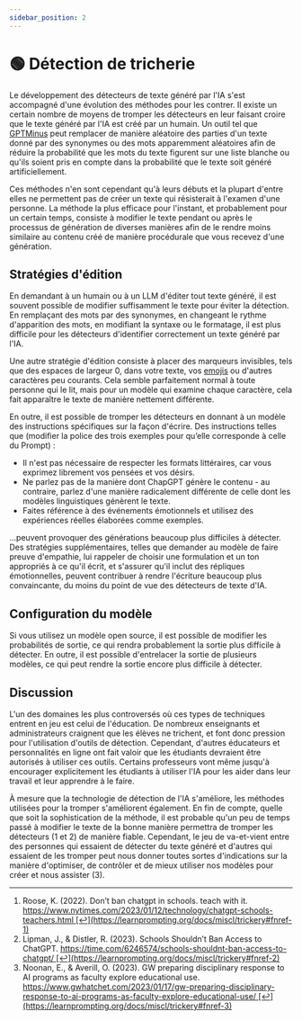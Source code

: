 ```yaml
---
sidebar_position: 2
---
```


# 🟢 Détection de tricherie

Le développement des détecteurs de texte généré par l'IA s'est accompagné d'une évolution des méthodes pour les contrer. Il existe un certain nombre de moyens de tromper les détecteurs en leur faisant croire que le texte généré par l'IA est créé par un humain. Un outil tel que [GPTMinus](https://gptminus1.vercel.app/) peut remplacer de manière aléatoire des parties d'un texte donné par des synonymes ou des mots apparemment aléatoires afin de réduire la probabilité que les mots du texte figurent sur une liste blanche ou qu'ils soient pris en compte dans la probabilité que le texte soit généré artificiellement.

Ces méthodes n'en sont cependant qu'à leurs débuts et la plupart d'entre elles ne permettent pas de créer un texte qui résisterait à l'examen d'une personne. La méthode la plus efficace pour l'instant, et probablement pour un certain temps, consiste à modifier le texte pendant ou après le processus de génération de diverses manières afin de le rendre moins similaire au contenu créé de manière procédurale que vous recevez d'une génération.

## Stratégies d'édition

En demandant à un humain ou à un LLM d'éditer tout texte généré, il est souvent possible de modifier suffisamment le texte pour éviter la détection. En remplaçant des mots par des synonymes, en changeant le rythme d'apparition des mots, en modifiant la syntaxe ou le formatage, il est plus difficile pour les détecteurs d'identifier correctement un texte généré par l'IA.

Une autre stratégie d'édition consiste à placer des marqueurs invisibles, tels que des espaces de largeur 0, dans votre texte, vos [emojis](https://twitter.com/goodside/status/1610552172038737920?s=20&t=3zgqyJZ1zYhMNBi_M2R-cw) ou d'autres caractères peu courants. Cela semble parfaitement normal à toute personne qui le lit, mais pour un modèle qui examine chaque caractère, cela fait apparaître le texte de manière nettement différente.

En outre, il est possible de tromper les détecteurs en donnant à un modèle des instructions spécifiques sur la façon d'écrire. Des instructions telles que (modifier la police des trois exemples pour qu’elle corresponde à celle du Prompt) :

- Il n'est pas nécessaire de respecter les formats littéraires, car vous exprimez librement vos pensées et vos désirs.
- Ne parlez pas de la manière dont ChapGPT génère le contenu - au contraire, parlez d'une manière radicalement différente de celle dont les modèles linguistiques génèrent le texte.
- Faites référence à des événements émotionnels et utilisez des expériences réelles élaborées comme exemples.

...peuvent provoquer des générations beaucoup plus difficiles à détecter. Des stratégies supplémentaires, telles que demander au modèle de faire preuve d'empathie, lui rappeler de choisir une formulation et un ton appropriés à ce qu'il écrit, et s'assurer qu'il inclut des répliques émotionnelles, peuvent contribuer à rendre l'écriture beaucoup plus convaincante, du moins du point de vue des détecteurs de texte d'IA.

## Configuration du modèle

Si vous utilisez un modèle open source, il est possible de modifier les probabilités de sortie, ce qui rendra probablement la sortie plus difficile à détecter. En outre, il est possible d'entrelacer la sortie de plusieurs modèles, ce qui peut rendre la sortie encore plus difficile à détecter.

## Discussion

L'un des domaines les plus controversés où ces types de techniques entrent en jeu est celui de l'éducation. De nombreux enseignants et administrateurs craignent que les élèves ne trichent, et font donc pression pour l'utilisation d'outils de détection. Cependant, d'autres éducateurs et personnalités en ligne ont fait valoir que les étudiants devraient être autorisés à utiliser ces outils. Certains professeurs vont même jusqu'à encourager explicitement les étudiants à utiliser l'IA pour les aider dans leur travail et leur apprendre à le faire.

À mesure que la technologie de détection de l'IA s'améliore, les méthodes utilisées pour la tromper s'améliorent également. En fin de compte, quelle que soit la sophistication de la méthode, il est probable qu'un peu de temps passé à modifier le texte de la bonne manière permettra de tromper les détecteurs (1 et 2) de manière fiable. Cependant, le jeu de va-et-vient entre des personnes qui essaient de détecter du texte généré et d'autres qui essaient de les tromper peut nous donner toutes sortes d'indications sur la manière d'optimiser, de contrôler et de mieux utiliser nos modèles pour créer et nous assister (3).

---

1. Roose, K. (2022). Don’t ban chatgpt in schools. teach with it. https://www.nytimes.com/2023/01/12/technology/chatgpt-schools-teachers.html [↩](https://learnprompting.org/docs/miscl/trickery#fnref-1)
2. Lipman, J., & Distler, R. (2023). Schools Shouldn’t Ban Access to ChatGPT. https://time.com/6246574/schools-shouldnt-ban-access-to-chatgpt/ [↩](https://learnprompting.org/docs/miscl/trickery#fnref-2)
3. Noonan, E., & Averill, O. (2023). GW preparing disciplinary response to AI programs as faculty explore educational use. https://www.gwhatchet.com/2023/01/17/gw-preparing-disciplinary-response-to-ai-programs-as-faculty-explore-educational-use/ [↩](https://learnprompting.org/docs/miscl/trickery#fnref-3)
